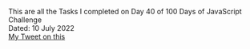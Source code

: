 This are all the Tasks I completed on Day 40 of 100 Days of JavaScript Challenge<br>
Dated: 10 July 2022<br>
[My Tweet on this](#)<br>
